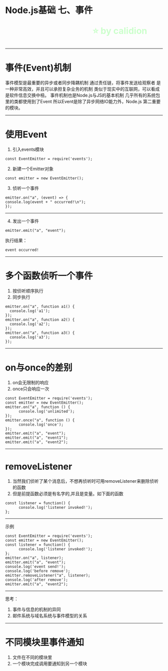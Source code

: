 <!--
$theme: gaia
template: gaia
-->


Node.js基础
七、事件<p style="text-align:right;font-size:28px;margin-right:50px;color:#cFc;">:star: by calidion</p>
===
---
事件(Event)机制
===
事件模型是最重要的异步或者同步降耦机制
通过责任链，将事件发送给观察者
是一种非常高效，并且可以承担复杂业务的机制
类似于现实中的互联网，可以看成是软件信息交换中杻。
事件机制也是Node.js与JS的基本机制
几乎所有的系统包里的类都使用到了Event
所以Event是除了异步网络IO能力外，Node.js
第二重要的模块。

---
使用Event
==
1. 引入events模块
```
const EventEmitter = require('events');
```
2. 新建一个Emitter对象
```
const emitter = new EventEmitter();
```
3. 侦听一个事件

```
emitter.on("a", (event) => {
console.log(event + " occurred!\n");
});
```
---
4. 发出一个事件

```
emitter.emit("a", "event");
```
执行结果：

```
event occurred!
```
---
多个函数侦听一个事件
===

1. 按侦听顺序执行
2. 同步执行

```
emitter.on("a", function a1() {
  console.log('a1');
});
emitter.on("a", function a2() {
  console.log('a2');
});
emitter.on("a", function a3() {
  console.log('a3');
});

```
---

on与once的差别
===
1. on会无限制的响应
2. once只会响应一次

```
const EventEmitter = require('events');
const emitter = new EventEmitter();
emitter.on("a", function () {
	  console.log('unlimited');
});
emitter.once("a", function () {
	  console.log('once');
});
emitter.emit("a", "event");
emitter.emit("a", "event1");
emitter.emit("a", "event2");
```
---
removeListener
===
1. 当然我们侦听了某个消息后，不想再侦听时可用removeListener来删除侦听的函数
2. 但是前提函数必须是有名字的,并且是变量。如下面的函数
```
const listener = function() {
	  console.log('listener invoked!');
};
```

---
示例

```
const EventEmitter = require('events');
const emitter = new EventEmitter();
const listener = function() {
	  console.log('listener invoked!');
};
emitter.on("a", listener);
emitter.emit("a", "event");
console.log('event send!');
console.log('before remove');
emitter.removeListener("a", listener);
console.log('after remove');
emitter.emit("a", "event2");
```

---

思考：
1. 事件与信息的机制的异同
2. 邮件系统与域名系统与事件模型的关系

---
不同模块里事件通知
===
1. 文件在不同的模块里
2. 一个模块完成调用要通知到另一个模块





















